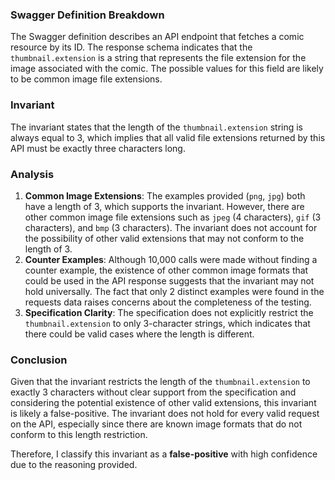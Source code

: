 ### Swagger Definition Breakdown
The Swagger definition describes an API endpoint that fetches a comic resource by its ID. The response schema indicates that the `thumbnail.extension` is a string that represents the file extension for the image associated with the comic. The possible values for this field are likely to be common image file extensions.

### Invariant
The invariant states that the length of the `thumbnail.extension` string is always equal to 3, which implies that all valid file extensions returned by this API must be exactly three characters long.

### Analysis
1. **Common Image Extensions**: The examples provided (`png`, `jpg`) both have a length of 3, which supports the invariant. However, there are other common image file extensions such as `jpeg` (4 characters), `gif` (3 characters), and `bmp` (3 characters). The invariant does not account for the possibility of other valid extensions that may not conform to the length of 3.
2. **Counter Examples**: Although 10,000 calls were made without finding a counter example, the existence of other common image formats that could be used in the API response suggests that the invariant may not hold universally. The fact that only 2 distinct examples were found in the requests data raises concerns about the completeness of the testing.
3. **Specification Clarity**: The specification does not explicitly restrict the `thumbnail.extension` to only 3-character strings, which indicates that there could be valid cases where the length is different.

### Conclusion
Given that the invariant restricts the length of the `thumbnail.extension` to exactly 3 characters without clear support from the specification and considering the potential existence of other valid extensions, this invariant is likely a false-positive. The invariant does not hold for every valid request on the API, especially since there are known image formats that do not conform to this length restriction. 

Therefore, I classify this invariant as a **false-positive** with high confidence due to the reasoning provided.
